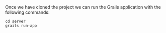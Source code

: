 Once we have cloned the project we can run the Grails application
with the following commands:

    cd server
    grails run-app

